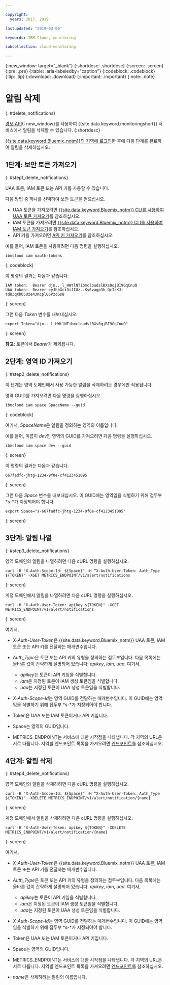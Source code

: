 ```yaml
---

copyright:
  years: 2017, 2019

lastupdated: "2019-03-06"

keywords: IBM Cloud, monitoring

subcollection: cloud-monitoring

---
```


{:new_window: target="_blank"}
{:shortdesc: .shortdesc}
{:screen: .screen}
{:pre: .pre}
{:table: .aria-labeledby="caption"}
{:codeblock: .codeblock}
{:tip: .tip}
{:download: .download}
{:important: .important}
{:note: .note}



# 알림 삭제
{: #delete_notifications}

[경보 API](https://console.bluemix.net/apidocs/940-ibm-cloud-monitoring-alerts-api?&language=node#introduction){: new_window}를 사용하여 {{site.data.keyword.monitoringshort}} 서비스에서 알림을 삭제할 수 있습니다.
{:shortdesc}

[{{site.data.keyword.Bluemix_notm}}의 지역에 로그인](/docs/services/cloud-monitoring/qa/cli_qa.html#login)한 후에 다음 단계를 완료하여 알림을 삭제하십시오.


## 1단계: 보안 토큰 가져오기
{: #step1_delete_notifications}

UAA 토큰, IAM 토큰 또는 API 키를 사용할 수 있습니다. 

다음 방법 중 하나를 선택하여 보안 토큰을 얻으십시오.
	
* UAA 토큰을 가져오려면 [{{site.data.keyword.Bluemix_notm}} CLI를 사용하여 UAA 토큰 가져오기](/docs/services/cloud-monitoring/security/auth_uaa.html#uaa_cli)를 참조하십시오.
* IAM 토큰을 가져오려면 [{{site.data.keyword.Bluemix_notm}} CLI를 사용하여 IAM 토큰 가져오기](/docs/services/cloud-monitoring/security/auth_iam.html#auth_iam)를 참조하십시오.
* API 키를 가져오려면 [API 키 가져오기](/docs/services/cloud-monitoring/security/auth_api_key.html#auth_api_key)를 참조하십시오.
	
예를 들어, IAM 토큰을 사용하려면 다음 명령을 실행하십시오.

```
ibmcloud iam oauth-tokens
```
{: codeblock}
	
이 명령의 결과는 다음과 같습니다.
	
```
IAM token:  Bearer djn.._l_HWtlNTibmcloudslBXs0qjBI9GqCnuQ
UAA token:  Bearer eyJhbGciOiJIUz..Ky6vagp3k_QcIcKJ-td83qXhO5Uze43KcplG6PzcGs8
```
{: screen}
	
그런 다음 *Token* 변수를 내보내십시오.
	
```
export Token="djn.._l_HWtlNTibmcloudslBXs0qjBI9GqCnuQ"
```
{: screen}
	
**참고:** 토큰에서 *Bearer*가 제외됩니다.
	

## 2단계: 영역 ID 가져오기 
{: #step2_delete_notifications}

이 단계는 영역 도메인에서 사용 가능한 알림을 삭제하려는 경우에만 적용됩니다.

영역 GUID를 가져오려면 다음 명령을 실행하십시오.
	
```
ibmcloud iam space SpaceName --guid
```
{: codeblock}
	
여기서, *SpaceName*은 알림을 정의하는 영역의 이름입니다. 
	
예를 들어, 이름이 *dev*인 영역의 GUID를 가져오려면 다음 명령을 실행하십시오.
	
```
ibmcloud iam space dev --guid
```
{: screen}
	
이 명령의 결과는 다음과 같습니다.
	
```
667fadfc-jhtg-1234-9f0e-cf4123451095
```
{: screen}
	
그런 다음 *Space* 변수를 내보내십시오. 이 GUID에는 영역임을 식별하기 위해 접두부 *s-*가 지정되어야 합니다.
	
```
export Space="s-667fadfc-jhtg-1234-9f0e-cf4123451095"
```
{: screen}

	

## 3단계: 알림 나열
{: #step3_delete_notifications}


영역 도메인의 알림을 나열하려면 다음 cURL 명령을 실행하십시오.

```
curl -H "X-Auth-Scope-Id: ${Space}" -H “X-Auth-User-Token: Auth_Type ${TOKEN}" -XGET METRICS_ENDPOINT/v1/alert/notifications

```
{: screen}

계정 도메인에서 알림을 나열하려면 다음 cURL 명령을 실행하십시오.

```
curl -H "X-Auth-User-Token: apikey ${TOKEN}" -XGET METRICS_ENDPOINT/v1/alert/notifications
```
{: screen}

여기서,
	
* *X-Auth-User-Token*은 {{site.data.keyword.Bluemix_notm}} UAA 토큰, IAM 토큰 또는 API 키를 전달하는 매개변수입니다.
	
* *Auth_Type*은 토큰 또는 API 키의 유형을 정의하는 접두부입니다. 다음 목록에는 올바른 값이 간략하게 설명되어 있습니다: *apikey*, *iam*, *uaa*. 여기서,

    * *apikey*는 토큰이 API 키임을 식별합니다.
	* *iam*은 지정된 토큰이 IAM 생성 토큰임을 식별합니다.
	* *uaa*는 지정된 토큰이 UAA 생성 토큰임을 식별합니다.
	
* *X-Auth-Scope-Id*는 영역 GUID를 전달하는 매개변수입니다. 이 GUID에는 영역임을 식별하기 위해 접두부 *s-*가 지정되어야 합니다. 
	
* Token은 UAA 또는 IAM 토큰이거나 API 키입니다.
	
* Space는 영역의 GUID입니다. 
	
* METRICS_ENDPOINT는 서비스에 대한 시작점을 나타냅니다. 각 지역의 URL은 서로 다릅니다. 지역별 엔드포인트 목록을 가져오려면 [엔드포인트](/docs/services/cloud-monitoring/send_retrieve_metrics_ov.html#endpoints)를 참조하십시오.


## 4단계: 알림 삭제
{: #step4_delete_notifications}
  

영역 도메인의 알림을 삭제하려면 다음 cURL 명령을 실행하십시오.

```
curl -H "X-Auth-Scope-Id: ${Space}" -H “X-Auth-User-Token: Auth_Type ${TOKEN}" -XDELETE METRICS_ENDPOINT/v1/alert/notification/{name} 
```
{: screen}

계정 도메인에서 알림을 삭제하려면 다음 cURL 명령을 실행하십시오.

```
curl -H "X-Auth-User-Token: apikey ${TOKEN}" -XDELETE METRICS_ENDPOINT/v1/alert/notification/{name} 
```
{: screen}

	
여기서,
	
* *X-Auth-User-Token*은 {{site.data.keyword.Bluemix_notm}} UAA 토큰, IAM 토큰 또는 API 키를 전달하는 매개변수입니다.
	
* *Auth_Type*은 토큰 또는 API 키의 유형을 정의하는 접두부입니다. 다음 목록에는 올바른 값이 간략하게 설명되어 있습니다: *apikey*, *iam*, *uaa*. 여기서,

    * *apikey*는 토큰이 API 키임을 식별합니다.
	* *iam*은 지정된 토큰이 IAM 생성 토큰임을 식별합니다.
	* *uaa*는 지정된 토큰이 UAA 생성 토큰임을 식별합니다.
	
* *X-Auth-Scope-Id*는 영역 GUID를 전달하는 매개변수입니다. 이 GUID에는 영역임을 식별하기 위해 접두부 *s-*가 지정되어야 합니다. 
	
* Token은 UAA 또는 IAM 토큰이거나 API 키입니다.
	
* Space는 영역의 GUID입니다. 
	
* METRICS_ENDPOINT는 서비스에 대한 시작점을 나타냅니다. 각 지역의 URL은 서로 다릅니다. 지역별 엔드포인트 목록을 가져오려면 [엔드포인트](/docs/services/cloud-monitoring/send_retrieve_metrics_ov.html#endpoints)를 참조하십시오.

* *name*은 삭제하려는 알림의 이름입니다.
	
